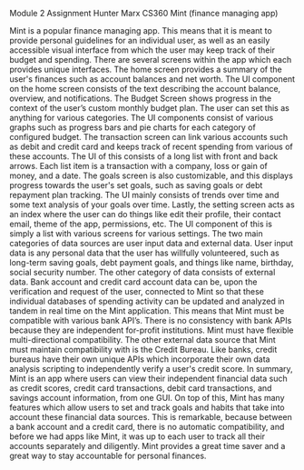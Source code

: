 Module 2 Assignment 
Hunter Marx
CS360
Mint (finance managing app)

Mint is a popular finance managing app. This means that it is meant to provide personal guidelines for an individual user, as well as an easily accessible visual interface from which the user may keep track of their budget and spending. 
There are several screens within the app which each provides unique interfaces. The home screen provides a summary of the user's finances such as account balances and net worth. The UI component on the home screen consists of the text describing the account balance, overview, and notifications.
The Budget Screen shows progress in the context of the user’s custom monthly budget plan. The user can set this as anything for various categories. The UI components consist of various graphs such as progress bars and pie charts for each category of configured budget.
The transaction screen can link various accounts such as debit and credit card and keeps track of recent spending from various of these accounts. The UI of this consists of a long list with front and back arrows. Each list item is a transaction with a company, loss or gain of money, and a date.
The goals screen is also customizable, and this displays progress towards the user's set goals, such as saving goals or debt repayment plan tracking. The UI mainly consists of trends over time and some text analysis of your goals over time.
Lastly, the setting screen acts as an index where the user can do things like edit their profile, their contact email, theme of the app, permissions, etc. The UI component of this is simply a list with various screens for various settings.
The two main categories of data sources are user input data and external data. User input data is any personal data that the user has willfully volunteered, such as long-term saving goals, debt payment goals, and things like name, birthday, social security number. 
The other category of data consists of external data. Bank account and credit card account data can be, upon the verification and request of the user, connected to Mint so that these individual databases of spending activity can be updated and analyzed in tandem in real time on the Mint application. This means that Mint must be compatible with various bank API’s. There is no consistency with bank APIs because they are independent for-profit institutions. Mint must have flexible multi-directional compatibility. The other external data source that Mint must maintain compatibility with is the Credit Bureau. Like banks, credit bureaus have their own unique APIs which incorporate their own data analysis scripting to independently verify a user's credit score. 
In summary, Mint is an app where users can view their independent financial data such as credit scores, credit card transactions, debit card transactions, and savings account information, from one GUI. On top of this, Mint has many features which allow users to set and track goals and habits that take into account these financial data sources. This is remarkable, because between a bank account and a credit card, there is no automatic compatibility, and before we had apps like Mint, it was up to each user to track all their accounts separately and diligently. Mint provides a great time saver and a great way to stay accountable for personal finances. 
